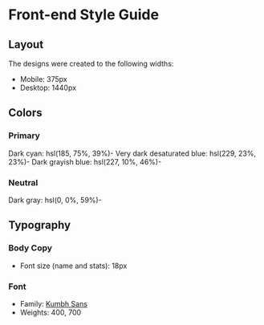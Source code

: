 # Front-end Style Guide

## Layout

The designs were created to the following widths:

- Mobile: 375px
- Desktop: 1440px

## Colors

### Primary

Dark cyan: hsl(185, 75%, 39%)-
Very dark desaturated blue: hsl(229, 23%, 23%)-
Dark grayish blue: hsl(227, 10%, 46%)-

### Neutral

Dark gray: hsl(0, 0%, 59%)-

## Typography

### Body Copy

- Font size (name and stats): 18px

### Font

- Family: [Kumbh Sans](https://fonts.google.com/specimen/Kumbh+Sans)
- Weights: 400, 700
